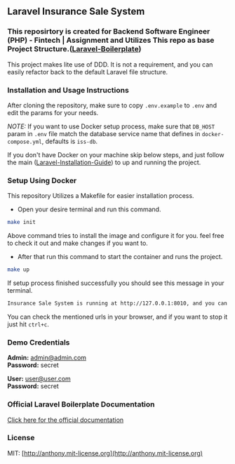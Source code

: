 ## Laravel Insurance Sale System

### This reposirtory is created for Backend Software Engineer (PHP) - Fintech | Assignment and Utilizes This repo as base Project Structure.([Laravel-Boilerplate](https://github.com/rappasoft/laravel-boilerplate))

This project makes lite use of DDD. It is not a requirement, and you can easily refactor back to the default Laravel file structure.

### Installation and Usage Instructions

After cloning the repository, make sure to copy `.env.example` to `.env` and edit the params for your needs.

_NOTE:_ If you want to use Docker setup process, make sure that `DB_HOST` param in `.env` file match the database service name that defines in `docker-compose.yml`, defaults is `iss-db`.

If you don't have Docker on your machine skip below steps, and just follow the main ([Laravel-Installation-Guide](https://laravel.com/docs/8.x/installation)) to up and running the project.

### Setup Using Docker

This repository Utilizes a Makefile for easier installation process.

-   Open your desire terminal and run this command.

```bash
make init
```

Above command tries to install the image and configure it for you. feel free to check it out and make changes if you want to.

-   After that run this command to start the container and runs the project.

```bash
make up
```

If setup process finished successfully you should see this message in your terminal.

```bash
Insurance Sale System is running at http://127.0.0.1:8010, and you can check the api documentations at http://127.0.0.1:8010/api/documentation
```

You can check the mentioned urls in your browser, and if you want to stop it just hit `ctrl+c`.

### Demo Credentials

**Admin:** admin@admin.com  
**Password:** secret

**User:** user@user.com  
**Password:** secret

### Official Laravel Boilerplate Documentation

[Click here for the official documentation](http://laravel-boilerplate.com)

### License

MIT: [http://anthony.mit-license.org](http://anthony.mit-license.org)
